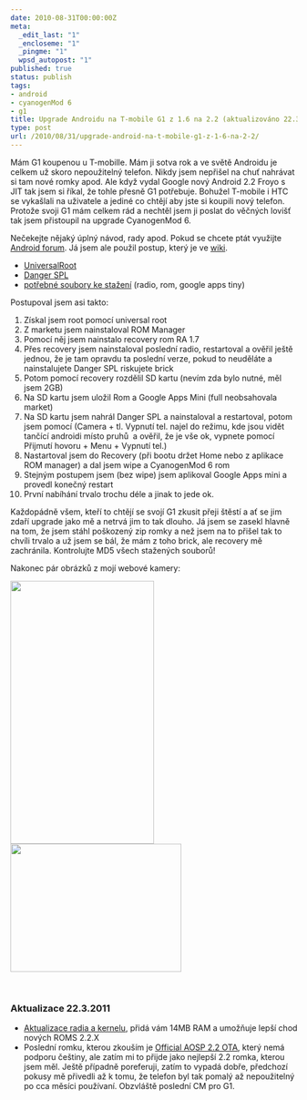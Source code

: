 ```yaml
---
date: 2010-08-31T00:00:00Z
meta:
  _edit_last: "1"
  _encloseme: "1"
  _pingme: "1"
  wpsd_autopost: "1"
published: true
status: publish
tags:
- android
- cyanogenMod 6
- g1
title: Upgrade Androidu na T-mobile G1 z 1.6 na 2.2 (aktualizováno 22.3.2011)
type: post
url: /2010/08/31/upgrade-android-na-t-mobile-g1-z-1-6-na-2-2/
---
```


Mám G1 koupenou u T-mobille. Mám ji sotva rok a ve světě Androidu je celkem už skoro nepoužitelný telefon. Nikdy jsem nepřišel na chuť nahrávat si tam nové romky apod. Ale když vydal Google nový Android 2.2 Froyo s JIT tak jsem si říkal, že tohle přesně G1 potřebuje. Bohužel T-mobile i HTC se vykašlali na uživatele a jediné co chtějí aby jste si koupili nový telefon. Protože svoji G1 mám celkem rád a nechtěl jsem ji poslat do věčných lovišť tak jsem přistoupil na upgrade CyanogenMod 6.

Nečekejte nějaký úplný návod, rady apod. Pokud se chcete ptát využijte <a href="http://androidforum.cz/">Android forum</a>. Já jsem ale použil postup, který je ve <a href="http://wiki.cyanogenmod.com/index.php?title=Full_Update_Guide_-_HTC_Dream">wiki</a>.
<ul>
	<li><a href="http://wiki.cyanogenmod.com/index.php?title=Universal_Androot">UniversalRoot</a></li>
	<li><a href="http://wiki.cyanogenmod.com/index.php?title=DangerSPL_and_CM_5_for_Dream">Danger SPL</a></li>
	<li><a href="http://forum.cyanogenmod.com/index.php?/files/category/3-htc-dream-htc-magic/">potřebné soubory ke stažení</a> (radio, rom, google apps tiny)</li>
</ul>
Postupoval jsem asi takto:
<ol>
	<li>Získal jsem root pomocí universal root</li>
	<li>Z marketu jsem nainstaloval ROM Manager</li>
	<li>Pomocí něj jsem nainstalo recovery rom RA 1.7</li>
	<li>Přes recovery jsem nainstaloval poslední radio, restartoval a ověřil ještě jednou, že je tam opravdu ta poslední verze, pokud to neuděláte a nainstalujete Danger SPL riskujete brick</li>
	<li>Potom pomocí recovery rozdělil SD kartu (nevím zda bylo nutné, měl jsem 2GB)</li>
	<li>Na SD kartu jsem uložil Rom a Google Apps Mini (full neobsahovala market)</li>
	<li>Na SD kartu jsem nahrál Danger SPL a nainstaloval a restartoval, potom jsem pomocí (Camera + tl. Vypnutí tel. najel do režimu, kde jsou vidět tančící androidi místo pruhů  a ověřil, že je vše ok, vypnete pomocí Přijmutí hovoru + Menu + Vypnutí tel.)</li>
	<li>Nastartoval jsem do Recovery (při bootu držet Home nebo z aplikace ROM manager) a dal jsem wipe a CyanogenMod 6 rom</li>
	<li>Stejným postupem jsem (bez wipe) jsem aplikoval Google Apps mini a provedl konečný restart</li>
	<li>První nabíhání trvalo trochu déle a jinak to jede ok.</li>
</ol>
Každopádně všem, kteří to chtějí se svojí G1 zkusit přeji štěstí a ať se jim zdaří upgrade jako mě a netrvá jim to tak dlouho. Já jsem se zasekl hlavně na tom, že jsem stáhl poškozený zip romky a než jsem na to přišel tak to chvíli trvalo a už jsem se bál, že mám z toho brick, ale recovery mě zachránila. Kontrolujte MD5 všech stažených souborů!

Nakonec pár obrázků z mojí webové kamery:

<a href="http://blog.prskavec.net/wp-content/uploads/2010/08/20100831-qnn71wxa9egmhrp3yjd3dkqddt.png"><img class="aligncenter size-full wp-image-4244" title="g1-with-22" src="http://blog.prskavec.net/wp-content/uploads/2010/08/20100831-qnn71wxa9egmhrp3yjd3dkqddt.png" alt="" width="252" height="462" /></a>
<a href="http://blog.prskavec.net/wp-content/uploads/2010/08/Cam-2-2.png"><img class="aligncenter size-medium wp-image-4247" title="g1-with-2.2-firmware-info" src="http://blog.prskavec.net/wp-content/uploads/2010/08/Cam-2-2-300x225.png" alt="" width="300" height="225" /></a>

&nbsp;
<h3>Aktualizace 22.3.2011</h3>
<ul>
	<li><a href="http://forum.xda-developers.com/showthread.php?t=831139">Aktualizace radia a kernelu</a>, přidá vám 14MB RAM a umožňuje lepší chod nových ROMS 2.2.X</li>
	<li>Poslední romku, kterou zkouším je <a href="http://forum.xda-developers.com/showthread.php?t=811620">Official AOSP 2.2 OTA</a>, který nemá podporu češtiny, ale zatím mi to přijde jako nejlepší 2.2 romka, kterou jsem měl. Ještě případně poreferuji, zatím to vypadá dobře, předchozí pokusy mě přivedli až k tomu, že telefon byl tak pomalý až nepoužitelný po cca měsíci používaní. Obzvláště poslední CM pro G1.</li>
</ul>
